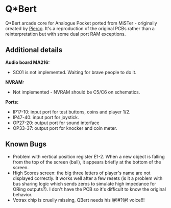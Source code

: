 # Q*Bert

Q*Bert arcade core for Analogue Pocket ported from MiSTer - originally created by [Pierco](https://www.patreon.com/pierco). 
It's a reproduction of the original PCBs rather than a reinterpretation but with some dual port RAM exceptions.

Additional details
------------------

**Audio board MA216:**

- SC01 is not implemented. Waiting for brave people to do it.

**NVRAM:**

- Not implemented - NVRAM should be C5/C6 on schematics.

**Ports:**

- IP17-10: input port for test buttons, coins and player 1/2.
- IP47-40: input port for joystick.
- OP27-20: output port for sound interface
- OP33-37: output port for knocker and coin meter.

Known Bugs
----------

- Problem with vertical position register E1-2. When a new object is falling from the top of the screen (ball), it appears briefly at the bottom of the screen.
- High Scores screen: the big three letters of player's name are not displayed correctly. It works well after a few resets (is it a problem with bus sharing logic which sends zeros to simulate high impedance for ORing outputs?). I don't have the PCB so it's difficult to know the original behavior.
- Votrax chip is cruelly missing, QBert needs his @!#?@! voice!!!